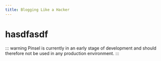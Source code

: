 ```yaml
---
title: Blogging Like a Hacker
---
```


# hasdfasdf

::: warning
Pinsel is currently in an early stage of development and should therefore not be used in any production environment.
:::
